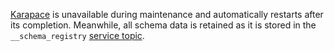 [Karapace](https://github.com/Aiven-Open/karapace) is unavailable during maintenance and automatically restarts after its completion. Meanwhile, all schema data is retained as it is stored in the `__schema_registry` [service topic](../../../managed-kafka/concepts/topics.md#service-topics).
